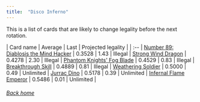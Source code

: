 ```yaml
---
title:  "Disco Inferno"
---
```


This is a list of cards that are likely to change legality before the next rotation.

| Card name | Average | Last | Projected legality |
| :-- |
[Number 89: Diablosis the Mind Hacker](https://db.ygoprodeck.com/card/?search=Number%2089:%20Diablosis%20the%20Mind%20Hacker) | 0.3528 | 1.43 | Illegal |
[Strong Wind Dragon](https://db.ygoprodeck.com/card/?search=Strong%20Wind%20Dragon) | 0.4278 | 2.30 | Illegal |
[Phantom Knights' Fog Blade](https://db.ygoprodeck.com/card/?search=Phantom%20Knights'%20Fog%20Blade) | 0.4529 | 0.83 | Illegal |
[Breakthrough Skill](https://db.ygoprodeck.com/card/?search=Breakthrough%20Skill) | 0.4889 | 0.81 | Illegal |
[Weathering Soldier](https://db.ygoprodeck.com/card/?search=Weathering%20Soldier) | 0.5000 | 0.49 | Unlimited |
[Jurrac Dino](https://db.ygoprodeck.com/card/?search=Jurrac%20Dino) | 0.5178 | 0.39 | Unlimited |
[Infernal Flame Emperor](https://db.ygoprodeck.com/card/?search=Infernal%20Flame%20Emperor) | 0.5486 | 0.01 | Unlimited |

###### [Back home](index)